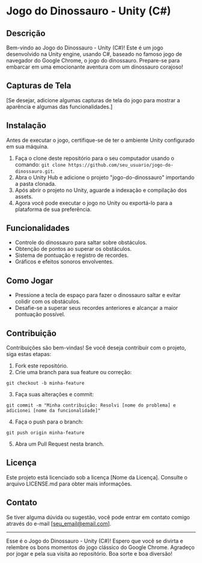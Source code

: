 # Jogo do Dinossauro - Unity (C#)

## Descrição

Bem-vindo ao Jogo do Dinossauro - Unity (C#)! Este é um jogo desenvolvido na Unity engine, usando C#, baseado no famoso jogo de navegador do Google Chrome, o jogo do dinossauro. Prepare-se para embarcar em uma emocionante aventura com um dinossauro corajoso!

## Capturas de Tela

[Se desejar, adicione algumas capturas de tela do jogo para mostrar a aparência e algumas das funcionalidades.]

## Instalação

Antes de executar o jogo, certifique-se de ter o ambiente Unity configurado em sua máquina.

1. Faça o clone deste repositório para o seu computador usando o comando: `git clone https://github.com/seu_usuario/jogo-do-dinossauro.git`.
2. Abra o Unity Hub e adicione o projeto "jogo-do-dinossauro" importando a pasta clonada.
3. Após abrir o projeto no Unity, aguarde a indexação e compilação dos assets.
4. Agora você pode executar o jogo no Unity ou exportá-lo para a plataforma de sua preferência.

## Funcionalidades

- Controle do dinossauro para saltar sobre obstáculos.
- Obtenção de pontos ao superar os obstáculos.
- Sistema de pontuação e registro de recordes.
- Gráficos e efeitos sonoros envolventes.

## Como Jogar

- Pressione a tecla de espaço para fazer o dinossauro saltar e evitar colidir com os obstáculos.
- Desafie-se a superar seus recordes anteriores e alcançar a maior pontuação possível.

## Contribuição

Contribuições são bem-vindas! Se você deseja contribuir com o projeto, siga estas etapas:

1. Fork este repositório.
2. Crie uma branch para sua feature ou correção:

```
git checkout -b minha-feature
```

3. Faça suas alterações e commit:

```
git commit -m "Minha contribuição: Resolvi [nome do problema] e adicionei [nome da funcionalidade]"
```

4. Faça o push para o branch:

```
git push origin minha-feature
```

5. Abra um Pull Request nesta branch.

## Licença

Este projeto está licenciado sob a licença [Nome da Licença]. Consulte o arquivo LICENSE.md para obter mais informações.

## Contato

Se tiver alguma dúvida ou sugestão, você pode entrar em contato comigo através do e-mail [seu_email@email.com].

---
Esse é o Jogo do Dinossauro - Unity (C#)! Espero que você se divirta e relembre os bons momentos do jogo clássico do Google Chrome. Agradeço por jogar e pela sua visita ao repositório. Boa sorte e boa diversão!
